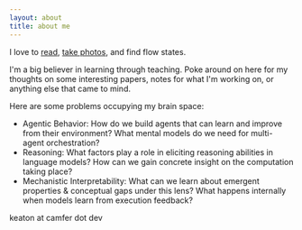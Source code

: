 ```yaml
---
layout: about
title: about me
---
```

I love to [read](/reads), [take photos](https://www.keat.one), and find flow states.

I'm a big believer in learning through teaching. Poke around on here for my thoughts on some interesting papers, notes for what I'm working on, or anything else that came to mind.

Here are some problems occupying my brain space:

* Agentic Behavior: How do we build agents that can learn and improve from their environment? What mental models do we need for multi-agent orchestration?
* Reasoning: What factors play a role in eliciting reasoning abilities in language models? How can we gain concrete insight on the computation taking place?
* Mechanistic Interpretability: What can we learn about emergent properties & conceptual gaps under this lens? What happens internally when models learn from execution feedback?

keaton at camfer dot dev
